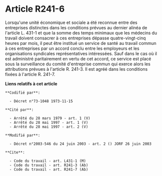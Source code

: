 # Article R241-6

Lorsqu'une unité économique et sociale a été reconnue entre des entreprises distinctes dans les conditions prévues au dernier
alinéa de l'article L. 431-1 et que la somme des temps minimaux que les médecins du travail doivent consacrer à ces
entreprises dépasse quatre-vingt-cinq heures par mois, il peut être institué un service de santé au travail commun à ces
entreprises par un accord conclu entre les employeurs et les organisations syndicales représentatives intéressées. Sauf dans
le cas où il est administré paritairement en vertu de cet accord, ce service est placé sous la surveillance du comité
d'entreprise commun qui exerce alors les attributions prévues à l'article R. 241-3. Il est agréé dans les conditions fixées à
l'article R. 241-7.

**Liens relatifs à cet article**

	**Codifié par**:

	  - Décret n°73-1048 1973-11-15

	**Cité par**:

	  - Arrêté du 28 mars 1979 - art. 1 (V)
	  - Arrêté du 28 mai 1997 - art. 1 (V)
	  - Arrêté du 28 mai 1997 - art. 2 (V)

	**Modifié par**:

	  - Décret n°2003-546 du 24 juin 2003 - art. 2 () JORF 26 juin 2003

	**Cite**:

	  - Code du travail - art. L431-1 (M)
	  - Code du travail - art. R241-3 (Ab)
	  - Code du travail - art. R241-7 (Ab)
